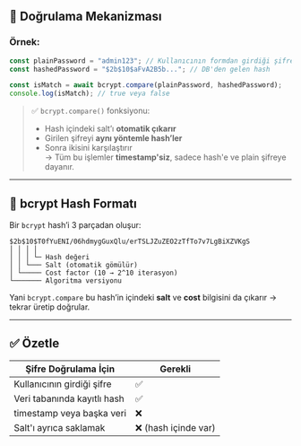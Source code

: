 
## 🔁 Doğrulama Mekanizması

### Örnek:

```ts
const plainPassword = "admin123"; // Kullanıcının formdan girdiği şifre
const hashedPassword = "$2b$10$aFvA2B5b..."; // DB'den gelen hash

const isMatch = await bcrypt.compare(plainPassword, hashedPassword);
console.log(isMatch); // true veya false
```

> ✅ `bcrypt.compare()` fonksiyonu:
> 
> - Hash içindeki salt’ı **otomatik çıkarır**
> - Girilen şifreyi **aynı yöntemle hash’ler**
> - Sonra ikisini karşılaştırır  
>     → Tüm bu işlemler **timestamp'siz**, sadece hash'e ve plain şifreye dayanır.

---

## 🧠 bcrypt Hash Formatı

Bir `bcrypt` hash’i 3 parçadan oluşur:

```
$2b$10$T0fYuENI/06hdmygGuxQlu/erTSLJZuZEO2zTfTo7v7LgBiXZVKgS
│ │ │ │
│ │ │ └─ Hash değeri
│ │ └─── Salt (otomatik gömülür)
│ └───── Cost factor (10 → 2^10 iterasyon)
└─────── Algoritma versiyonu
```

Yani `bcrypt.compare` bu hash’in içindeki **salt** ve **cost** bilgisini da çıkarır → tekrar üretip doğrular.

---

## ✅ Özetle

|Şifre Doğrulama İçin|Gerekli|
|---|---|
|Kullanıcının girdiği şifre|✅|
|Veri tabanında kayıtlı hash|✅|
|timestamp veya başka veri|❌|
|Salt'ı ayrıca saklamak|❌ (hash içinde var)|
